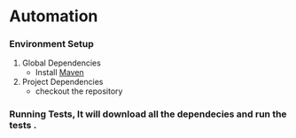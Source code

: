 # Automation 

### Environment Setup

1. Global Dependencies
    * Install [Maven](https://maven.apache.org/install.html)
2. Project Dependencies
    * checkout the repository

### Running Tests, It will download all the dependecies and run the tests .

```    $ mvn test 
